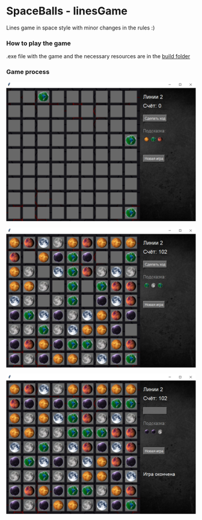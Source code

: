 # SpaceBalls - linesGame
Lines game in space style with minor changes in the rules :)

### How to play the game
.exe file with the game and the necessary resources are in the [build folder](https://github.com/VsevolodShengelai/SpaceBalls-linesGame/tree/main/images) 

### Game process

   ![](./images/Screenshot1.png)
   
   ![](./images/Screenshot2.png)
     
   ![](./images/Screenshot3.png)



